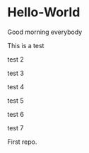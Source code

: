 # Hello-World

Good morning everybody

This is a test

test 2

test 3

test 4

test 5

test 6

test 7

First repo.
